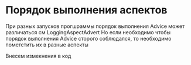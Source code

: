 # Порядок выполнения аспектов

При разных запусков прогшраммы порядок выполнения Advice может различаться см LoggingAspectAdvert
Но если необходимо чтобы порядок выполнения Advice сторого соблюдался, то необходимо пометстить их в разные аспекты

Внесем измекнения в код
